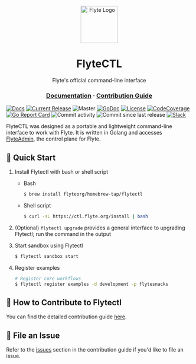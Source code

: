 <html>
    <p align="center"> 
        <img src="https://github.com/flyteorg/flyte/blob/master/rsts/images/flyte_circle_gradient_1_4x4.png" alt="Flyte Logo" width="100">
    </p>
    <h1 align="center">
        FlyteCTL
    </h1>
    <p align="center">
       Flyte's official command-line interface
    </p>
    <h3 align="center">
        <a href="https://flytectl.rtfd.io">Documentation</a>
        <span> · </span>
        <a href="https://docs.flyte.org/projects/flytectl/en/stable/contribute.html">Contribution Guide</a>
    </h3>
</html>

[![Docs](https://readthedocs.org/projects/flytectl/badge/?version=latest&style=plastic)](https://flytectl.rtfd.io)
[![Current Release](https://img.shields.io/github/release/flyteorg/flytectl.svg)](https://github.com/flyteorg/flytectl/releases/latest)
![Master](https://github.com/flyteorg/flytectl/workflows/Master/badge.svg)
[![GoDoc](https://godoc.org/github.com/flyteorg/flytectl?status.svg)](https://pkg.go.dev/mod/github.com/flyteorg/flytectl)
[![License](https://img.shields.io/badge/LICENSE-Apache2.0-ff69b4.svg)](http://www.apache.org/licenses/LICENSE-2.0.html)
[![CodeCoverage](https://img.shields.io/codecov/c/github/flyteorg/flytectl.svg)](https://codecov.io/gh/flyteorg/flytectl)
[![Go Report Card](https://goreportcard.com/badge/github.com/flyteorg/flytectl)](https://goreportcard.com/report/github.com/flyteorg/flytectl)
![Commit activity](https://img.shields.io/github/commit-activity/w/lyft/flytectl.svg?style=plastic)
![Commit since last release](https://img.shields.io/github/commits-since/lyft/flytectl/latest.svg?style=plastic)
[![Slack](https://img.shields.io/badge/slack-join_chat-white.svg?logo=slack&style=social)](https://slack.flyte.org)

FlyteCTL was designed as a portable and lightweight command-line interface to work with Flyte. It is written in Golang
and accesses [FlyteAdmin](https://github.com/flyteorg/flyteadmin/), the control plane for Flyte.

## 🚀 Quick Start

1. Install Flytectl with bash or shell script

    * Bash
        ```bash
        $ brew install flyteorg/homebrew-tap/flytectl
        ```
    * Shell script
        ```bash
        $ curl -sL https://ctl.flyte.org/install | bash
        ```
2. (Optional) `flytectl upgrade` provides a general interface to upgrading Flytectl; run the command in the output

3. Start sandbox using Flytectl
    ```bash
    $ flytectl sandbox start 
    ```

4. Register examples
    ```bash
    # Register core workflows 
    $ flytectl register examples -d development -p flytesnacks
    ```

<html>
    <h2 id="contribution-guide"> 
        📖 How to Contribute to Flytectl
    </h2>
</html>

You can find the detailed contribution guide [here](docs/source/contribute.rst).

<html>
    <h2 id="file-an-issue"> 
        🐞 File an Issue
    </h2>
</html>

Refer to the [issues](https://docs.flyte.org/en/latest/community/contribute.html#issues) section in the contribution
guide if you'd like to file an issue.

